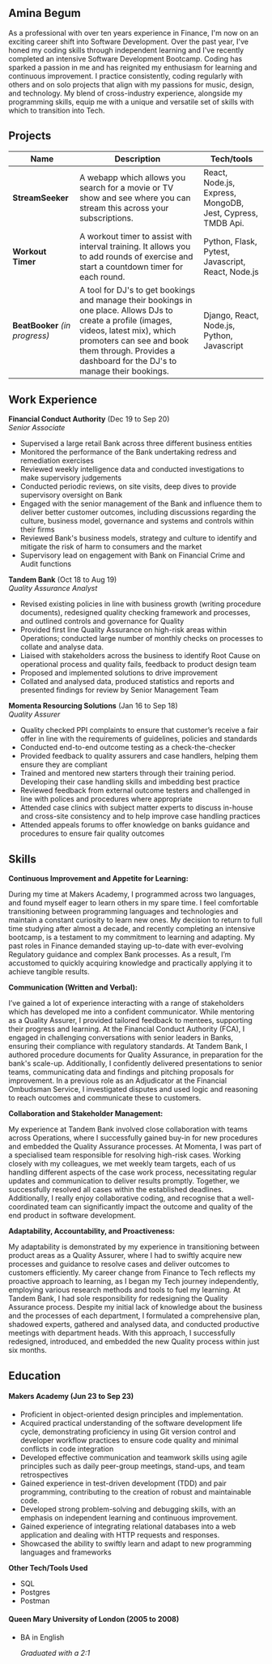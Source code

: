 ## Amina Begum

As a professional with over ten years experience in Finance, I'm now on an exciting career shift into Software Development. Over the past year, I've honed my coding skills through independent learning and I've recently completed an intensive Software Development Bootcamp. Coding has sparked a passion in me and has reignited my enthusiasm for learning and continuous improvement. I practice consistently, coding regularly with others and on solo projects that align with my passions for music, design, and technology. My blend of cross-industry experience, alongside my programming skills, equip me with a unique and versatile set of skills with which to transition into Tech.

## Projects

| Name                         | Description       | Tech/tools        |
| ---------------------------- | ----------------- | ----------------- |
| **StreamSeeker**            | A webapp which allows you search for a movie or TV show and see where you can stream this across your subscriptions. | React, Node.js, Express, MongoDB, Jest, Cypress, TMDB Api. |
| **Workout Timer** | A workout timer to assist with interval training. It allows you to add rounds of exercise and start a countdown timer for each round. | Python, Flask, Pytest, Javascript, React, Node.js               |
| **BeatBooker** _(in progress)_           | A tool for DJ's to get bookings and manage their bookings in one place. Allows DJs to create a profile (images, videos, latest mix), which promoters can see and book them through. Provides a dashboard for the DJ's to manage their bookings. | Django, React, Node.js, Python, Javascript |

## Work Experience

**Financial Conduct Authority** (Dec 19 to Sep 20)  
_Senior Associate_

- Supervised a large retail Bank across three different business entities
- Monitored the performance of the Bank undertaking redress and remediation exercises
- Reviewed weekly intelligence data and conducted investigations to make supervisory judgements 
- Conducted periodic reviews, on site visits, deep dives to provide supervisory oversight on Bank
- Engaged with the senior management of the Bank and influence them to deliver better customer outcomes, including discussions regarding the culture, business model, governance and systems and controls within their firms
- Reviewed Bank's business models, strategy and culture to identify and mitigate the risk of harm to consumers and the market
- Supervisory lead on engagement with Bank on Financial Crime and Audit functions

**Tandem Bank** (Oct 18 to Aug 19)  
_Quality Assurance Analyst_

- Revised existing policies in line with business growth (writing procedure documents), redesigned quality checking framework and processes, and outlined controls and governance for Quality
- Provided first line Quality Assurance on high-risk areas within Operations; conducted large number of monthly checks on processes to collate and analyse data.
- Liaised with stakeholders across the business to identify Root Cause on operational process and quality fails, feedback to product design team
- Proposed and implemented solutions to drive improvement
- Collated and analysed data, produced statistics and reports and presented findings for review by Senior Management Team

**Momenta Resourcing Solutions** (Jan 16 to Sep 18)  
_Quality Assurer_

- Quality checked PPI complaints to ensure that customer’s receive a fair offer in line with the requirements of guidelines, policies and standards
- Conducted end-to-end outcome testing as a check-the-checker
- Provided feedback to quality assurers and case handlers, helping them ensure they are compliant
- Trained and mentored new starters through their training period. Developing their case handling skills and imbedding best practice
- Reviewed feedback from external outcome testers and challenged in line with polices and procedures where appropriate
- Attended case clinics with subject matter experts to discuss in-house and cross-site consistency and to help improve case handling practices
- Attended appeals forums to offer knowledge on banks guidance and procedures to ensure fair quality outcomes

## Skills 

**Continuous Improvement and Appetite for Learning:**

During my time at Makers Academy, I programmed across two languages, and found myself eager to learn others in my spare time. I feel comfortable transitioning between programming languages and technologies and maintain a constant curiosity to learn new ones. My decision to return to full time studying after almost a decade, and recently completing an intensive bootcamp, is a testament to my commitment to learning and adapting. My past roles in Finance demanded staying up-to-date with ever-evolving Regulatory guidance and complex Bank processes. As a result, I’m accustomed to quickly acquiring knowledge and practically applying it to achieve tangible results.

**Communication (Written and Verbal):**

I’ve gained a lot of experience interacting with a range of stakeholders which has developed me into a confident communicator. While mentoring as a Quality Assurer, I provided tailored feedback to mentees, supporting their progress and learning. At the Financial Conduct Authority (FCA), I engaged in challenging conversations with senior leaders in Banks, ensuring their compliance with regulatory standards. At Tandem Bank, I authored procedure documents for Quality Assurance, in preparation for the bank's scale-up. Additionally, I confidently delivered presentations to senior teams, communicating data and findings and pitching proposals for improvement. In a previous role as an Adjudicator at the Financial Ombudsman Service, I investigated disputes and used logic and reasoning to reach outcomes and communicate these to customers.

**Collaboration and Stakeholder Management:**

My experience at Tandem Bank involved close collaboration with teams across Operations, where I successfully gained buy-in for new procedures and embedded the Quality Assurance processes. At Momenta, I was part of a specialised team responsible for resolving high-risk cases. Working closely with my colleagues, we met weekly team targets, each of us handling different aspects of the case work process, necessitating regular updates and communication to deliver results promptly. Together, we successfully resolved all cases within the established deadlines. Additionally, I really enjoy collaborative coding, and recognise that a well-coordinated team can significantly impact the outcome and quality of the end product in software development.

**Adaptability, Accountability, and Proactiveness:**

My adaptability is demonstrated by my experience in transitioning between product areas as a Quality Assurer, where I had to swiftly acquire new processes and guidance to resolve cases and deliver outcomes to customers efficiently. My career change from Finance to Tech reflects my proactive approach to learning, as I began my Tech journey independently, employing various research methods and tools to fuel my learning. At Tandem Bank, I had sole responsibility for redesigning the Quality Assurance process. Despite my initial lack of knowledge about the business and the processes of each department, I formulated a comprehensive plan, shadowed experts, gathered and analysed data, and conducted productive meetings with department heads. With this approach, I successfully redesigned, introduced, and embedded the new Quality process within just six months.

## Education

#### Makers Academy (Jun 23 to Sep 23)

- Proficient in object-oriented design principles and implementation.
- Acquired practical understanding of the software development life cycle, demonstrating proficiency in using Git version control and developer workflow practices to ensure code quality and minimal conflicts in code integration
- Developed effective communication and teamwork skills using agile principles such as daily peer-group meetings, stand-ups, and team retrospectives
- Gained experience in test-driven development (TDD) and pair programming, contributing to the creation of robust and maintainable code.
- Developed strong problem-solving and debugging skills, with an emphasis on independent learning and continuous improvement.
- Gained experience of integrating relational databases into a web application and dealing with HTTP requests and responses.
- Showcased the ability to swiftly learn and adapt to new programming languages and frameworks

**Other Tech/Tools Used**
- SQL
- Postgres
- Postman

#### Queen Mary University of London (2005 to 2008)

- BA in English

  _Graduated with a 2:1_

 
